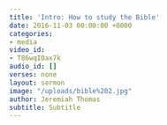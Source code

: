 ```yaml
---
title: 'Intro: How to study the Bible'
date: 2016-11-03 00:00:00 +0000
categories:
- media
video_id:
- T86wqIOax7k
audio_id: []
verses: none
layout: sermon
image: "/uploads/bible%202.jpg"
author: Jeremiah Thomas
subtitle: Subtitle
---
```


